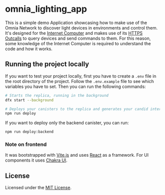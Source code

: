 # omnia_lighting_app

This is a simple demo Application showcasing how to make use of the Omnia Network to discover light devices in environments and control them.
It's designed for the [Internet Computer](https://internetcomputer.org/) and makes use of its [HTTPS Outcalls](https://internetcomputer.org/https-outcalls/) to query devices and send commands to them.
For this reason, some knowledge of the Internet Computer is required to understand the code and how it works.

## Running the project locally

If you want to test your project locally, first you have to create a `.env` file in the root directory of the project. Follow the `.env.example` file to see which variables you have to set.
Then you can run the following commands:

```bash
# Starts the replica, running in the background
dfx start --background

# Deploys your canisters to the replica and generates your candid interface
npm run deploy
```
If you want to deploy only the backend canister, you can run:
```bash
npm run deploy:backend
```

### Note on frontend

It was bootstrapped with [Vite.js](https://vitejs.dev/) and uses [React](https://reactjs.org/) as a framework. For UI components it uses [Chakra UI](https://chakra-ui.com/).

## License
Licensed under the [MIT License](./LICENSE).
